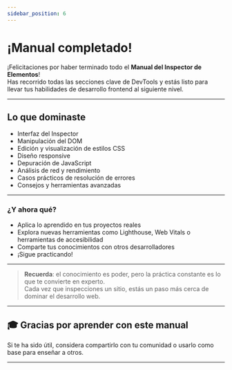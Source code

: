```yaml
---
sidebar_position: 6
---
```



# ¡Manual completado!

¡Felicitaciones por haber terminado todo el **Manual del Inspector de Elementos**!  
Has recorrido todas las secciones clave de DevTools y estás listo para llevar tus habilidades de desarrollo frontend al siguiente nivel.

---

##  Lo que dominaste

- Interfaz del Inspector  
- Manipulación del DOM  
- Edición y visualización de estilos CSS  
- Diseño responsive  
- Depuración de JavaScript  
- Análisis de red y rendimiento  
- Casos prácticos de resolución de errores  
- Consejos y herramientas avanzadas  

---

###  ¿Y ahora qué?

- Aplica lo aprendido en tus proyectos reales  
- Explora nuevas herramientas como Lighthouse, Web Vitals o herramientas de accesibilidad  
- Comparte tus conocimientos con otros desarrolladores  
- ¡Sigue practicando!

---

>  **Recuerda**: el conocimiento es poder, pero la práctica constante es lo que te convierte en experto.  
Cada vez que inspecciones un sitio, estás un paso más cerca de dominar el desarrollo web.

---

## 🎓 Gracias por aprender con este manual

Si te ha sido útil, considera compartirlo con tu comunidad o usarlo como base para enseñar a otros.

---
 
